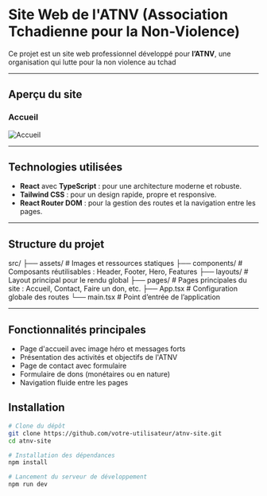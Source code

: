 #  Site Web de l'ATNV (Association Tchadienne pour la Non-Violence)

Ce projet est un site web professionnel développé pour **l’ATNV**, une organisation qui lutte pour la non violence au tchad

---

##  Aperçu du site

### Accueil
![Accueil](./src//captures//atnv.png)



---

##  Technologies utilisées

- **React** avec **TypeScript** : pour une architecture moderne et robuste.
- **Tailwind CSS** : pour un design rapide, propre et responsive.
- **React Router DOM** : pour la gestion des routes et la navigation entre les pages.

---

##  Structure du projet

src/
├── assets/ # Images et ressources statiques
├── components/ # Composants réutilisables : Header, Footer, Hero, Features
├── layouts/ # Layout principal pour le rendu global
├── pages/ # Pages principales du site : Accueil, Contact, Faire un don, etc.
├── App.tsx # Configuration globale des routes
└── main.tsx # Point d’entrée de l’application


---

##  Fonctionnalités principales

-  Page d'accueil avec image héro et messages forts
-  Présentation des activités et objectifs de l'ATNV
-  Page de contact avec formulaire
-  Formulaire de dons (monétaires ou en nature)
-  Navigation fluide entre les pages





##  Installation

```bash
# Clone du dépôt
git clone https://github.com/votre-utilisateur/atnv-site.git
cd atnv-site

# Installation des dépendances
npm install

# Lancement du serveur de développement
npm run dev
